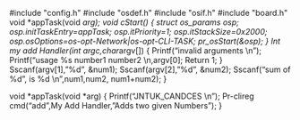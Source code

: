 #include "config.h" #include "osdef.h" #include "osif.h" #include "board.h"
void *appTask(void *arg); void cStart()
{
struct os_params osp; osp.initTaskEntry=appTask; osp.itPriority=1; osp.itStackSize=0x2000;
osp.osOptions=os-opt-Network|os-opt-CLI-TASK; pr_osStart(&osp);
}
Int my add Handler(int argc,char*argv[])
{
Printf(“invalid arguments \n”);
Printf(“usage %s number1 number2 \n,argv[0]; Return 1;
}
Sscanf(argv[1],”%d”, &num1);
Sscanf(argv[2],”%d”, &num2);
Sscanf(“sum of %d”, is %d \n”,num1,num2, num1+num2);
}
 
void *appTask(void *arg)
{
Printf(“JNTUK_CANDCES \n”);
Pr-clireg cmd(“add”,My Add Handler,”Adds two given Numbers”);
}
